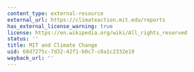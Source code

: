```yaml
---
content_type: external-resource
external_url: https://climateaction.mit.edu/reports
has_external_license_warning: true
license: https://en.wikipedia.org/wiki/All_rights_reserved
status: ''
title: MIT and Climate Change
uid: 68d7275c-7d32-42f1-b0c7-c8a1c2332e19
wayback_url: ''
---
```

